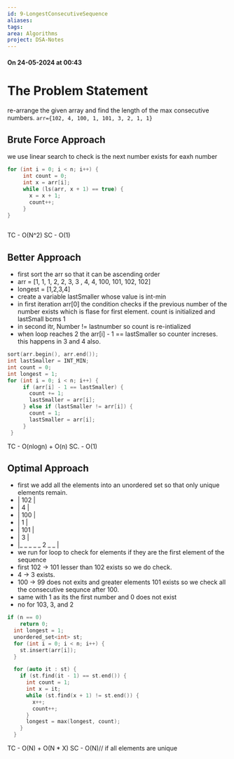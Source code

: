 ```yaml
---
id: 9-LongestConsecutiveSequence
aliases: 
tags: 
area: Algorithms
project: DSA-Notes
---
```

#### On 24-05-2024 at 00:43

# The Problem Statement

re-arrange the given array and find the length of the max consecutive numbers.
`arr={102, 4, 100, 1, 101, 3, 2, 1, 1}`
## Brute Force Approach

we use linear search to check is the next number exists for eaxh number

```cpp
for (int i = 0; i < n; i++) {
     int count = 0;
     int x = arr[i];
     while (ls(arr, x + 1) == true) {
       x = x + 1;
       count++;
     }
}
 
```

TC - O(N^2)
SC - O(1)
## Better Approach

* first sort the arr so that it can be ascending order
* arr = [1, 1, 1, 2, 2, 3, 3 , 4, 4, 100, 101, 102, 102]
* longest = [1,2,3,4]
* create a variable lastSmaller whose value is int-min
* in first iteration arr[0] the condition checks if the previous number of the number exists which is flase for first element. count is initialized and lastSmall  bcms 1
* in second itr, Number != lastnumber so count is re-intialized
* when loop reaches 2 the arr[i] - 1 == lastSmaller so counter increses. this happens in 3 and 4 also.

```cpp
sort(arr.begin(), arr.end());
int lastSmaller = INT_MIN;
int count = 0;
int longest = 1;
for (int i = 0; i < n; i++) {
	 if (arr[i] - 1 == lastSmaller) {
	   count += 1;
	   lastSmaller = arr[i];
	 } else if (lastSmaller != arr[i]) {
	   count = 1;
	   lastSmaller = arr[i];
	 }
 }
```

TC - O(nlogn) + O(n)
SC. - O(1)
## Optimal Approach

* first we add all the elements into an unordered set so that only unique elements remain.
* |           102         |
* |               4         |
* |            100        |
* |                1         |
* |             101        |
* |                3         |
* |_ _ _ _ _  2 _  _ |
* we run for loop to check for elements if they are the first element of the sequence
* first 102 -> 101 lesser than 102 exists so we do check.
* 4 -> 3 exists.
* 100 -> 99 does not exits and greater elements 101 exists so we check all the consecutive sequnce after 100.
* same with 1 as its the first number and 0 does not exist
* no for 103, 3, and 2

```cpp
if (n == 0)
    return 0;
  int longest = 1;
  unordered_set<int> st;
  for (int i = 0; i < n; i++) {
    st.insert(arr[i]);
  }

  for (auto it : st) {
    if (st.find(it - 1) == st.end()) {
      int count = 1;
      int x = it;
      while (st.find(x + 1) != st.end()) {
        x++;
        count++;
      }
      longest = max(longest, count);
    }
  }
```

TC - O(N) + O(N * X)
SC - O(N)// if all elements are unique